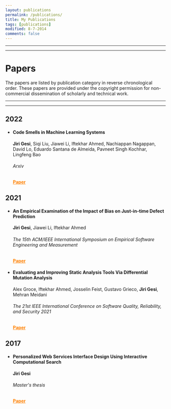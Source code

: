 ```yaml
---
layout: publications
permalink: /publications/
title: My Publications
tags: [publications]
modified: 8-7-2014
comments: false
---
```

________
_______

# Papers

The papers are listed by publication category in reverse chronological order. These papers are provided under the 
copyright permission for non-commercial dissemination of scholarly and technical work.

---
---
## 2022
* #### Code Smells in Machine Learning Systems
  **Jiri Gesi**, Siqi Liu, Jiawei Li, Iftekhar Ahmed, Nachiappan Nagappan, David Lo, Eduardo Santana de Almeida, Pavneet Singh Kochhar, Lingfeng Bao
  ###### Arxiv
  <a href="https://arxiv.org/submit/4188749/view" target="_blank" style="color:rgb(255,128,0)">**Paper**</a>



## 2021
* #### An Empirical Examination of the Impact of Bias on Just-in-time Defect Prediction
  **Jiri Gesi**, Jiawei Li, Iftekhar Ahmed
  ###### The 15th ACM/IEEE International Symposium on Empirical Software Engineering and Measurement
  <a href="https://dl.acm.org/doi/abs/10.1145/3475716.3475791" target="_blank" style="color:rgb(255,128,0)">**Paper**</a>
  
  
* #### Evaluating and Improving Static Analysis Tools Via Differential Mutation Analysis
  Alex Groce, Iftekhar Ahmed, Josselin Feist, Gustavo Grieco, **Jiri Gesi**, Mehran Meidani
  ###### The 21st IEEE International Conference on Software Quality, Reliability, and Security 2021
  <a href="" target="_blank" style="color:rgb(255,128,0)">**Paper**</a>
  
## 2017
* #### Personalized Web Services Interface Design Using Interactive Computational Search
  **Jiri Gesi**
  ###### Master's thesis
  <a href="https://deepblue.lib.umich.edu/bitstream/handle/2027.42/140766/Thesis%20Report__Fun%20Jirigesi.pdf?sequence=1" target="_blank" style="color:rgb(255,128,0)">**Paper**</a>
  
